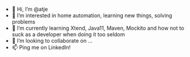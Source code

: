 - 👋 Hi, I’m @atje
- 👀 I’m interested in home automation, learning new things, solving problems
- 🌱 I’m currently learning Xtend, Java11, Maven, Mockito and how not to suck as a developer when doing it too seldom
- 💞️ I’m looking to collaborate on ...
- 📫 Ping me on LinkedIn! 

<!---
atje/atje is a ✨ special ✨ repository because its `README.md` (this file) appears on your GitHub profile.
You can click the Preview link to take a look at your changes.
--->

